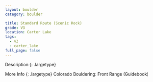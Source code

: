 ```yaml
---
layout: boulder
category: boulder

title: Standard Route (Scenic Rock)
grade: V3
location: Carter Lake
tags:
  - v3
  - carter_lake
full_page: false
---
```


Description
{: .largetype}


More Info
{: .largetype}
Colorado Bouldering: Front Range (Guidebook)
